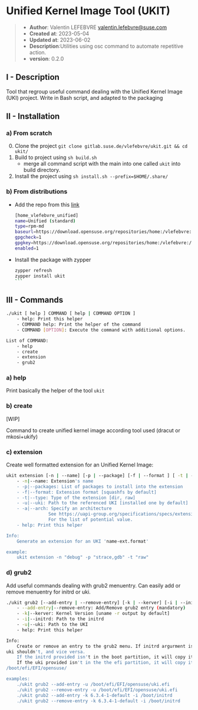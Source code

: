 # Unified Kernel Image Tool (UKIT)

> * **Author**: Valentin LEFEBVRE <valentin.lefebvre@suse.com>
> * **Created at**: 2023-05-04
> * **Updated at**: 2023-06-02
> * **Description**:Utilities using osc command to automate repetitive action.
> * **version**: 0.2.0

## I - Description

Tool that regroup useful command dealing with the Unified Kernel Image (UKI)
project. Write in Bash script, and adapted to the packaging

## II - Installation

### a) From scratch

0. Clone the project `git clone gitlab.suse.de/vlefebvre/ukit.git && cd ukit/`
1. Build to project using `sh build.sh`
    * merge all command script with the main into one called `ukit` into build
    directory.
2. Install the project using `sh install.sh --prefix=$HOME/.share/`

### b) From distributions

* Add the repo from this [link](https://download.opensuse.org/repositories/home:/vlefebvre:/unified/standard/home:vlefebvre:unified.repo)

    ```bash
    [home_vlefebvre_unified]
    name=Unified (standard)
    type=rpm-md
    baseurl=https://download.opensuse.org/repositories/home:/vlefebvre:/unified/standard/
    gpgcheck=1
    gpgkey=https://download.opensuse.org/repositories/home:/vlefebvre:/unified/standard/repodata/repomd.xml.key
    enabled=1
    ```

* Install the package with zypper

    ````bash
    zypper refresh
    zypper install ukit
    ```

## III - Commands

```bash
./ukit [ help ] COMMAND [ help | COMMAND OPTION ] 
    - help: Print this helper
    - COMMAND help: Print the helper of the command
    - COMMAND [OPTION]: Execute the command with additional options.

List of COMMAND:
    - help
    - create
    - extension
    - grub2
```

### a) help

Print basically the helper of the tool `ukit`

### b) create

[WIP]

Command to create unified kernel image according tool used (dracut or
mkosi+ukify)

### c) extension

Create well formatted extension for an Unified Kernel Image:

```bash
ukit extension [-n | --name] [-p | --package] [-f | --format ] [ -t | --type]
    - -n|--name: Extension's name
    - -p|--packages: List of packages to install into the extension
    - -f|--format: Extension format [squashfs by default]
    - -t|--type: Type of the extension [dir, raw]
    - -u|--uki: Path to the referenced UKI [installed one by default]
    - -a|--arch: Specify an architecture
                See https://uapi-group.org/specifications/specs/extension_image/
                For the list of potential value.
    - help: Print this helper

Info:
    Generate an extension for an UKI 'name-ext.format'

example:
    ukit extension -n "debug" -p "strace,gdb" -t "raw"

```

### d) grub2

Add useful commands dealing with grub2 menuentry. Can easily add or remove
menuentry for initrd or uki.

```bash
./ukit grub2 [--add-entry | --remove-entry] [-k | --kerver] [-i | --initrd ] [ -u | --uki]
    - --add-entry|--remove-entry: Add/Remove grub2 entry (mandatory)
    - -k|--kerver: Kernel Version [uname -r output by default]
    - -i|--initrd: Path to the initrd
    - -u|--uki: Path to the UKI
    - help: Print this helper

Info:
    Create or remove an entry to the grub2 menu. If initrd argurment is provided,
uki shouldn't, and vice versa.
    If the initrd provided isn't in the boot partition, it will copy it in /boot
    If the uki provided isn't in the the efi partition, it will copy it in
/boot/efi/EFI/opensuse/ 

examples:
    ./ukit grub2 --add-entry -u /boot/efi/EFI/opensuse/uki.efi
    ./ukit grub2 --remove-entry -u /boot/efi/EFI/opensuse/uki.efi
    ./ukit grub2 --add-entry -k 6.3.4-1-default -i /boot/initrd
    ./ukit grub2 --remove-entry -k 6.3.4-1-default -i /boot/initrd
```
